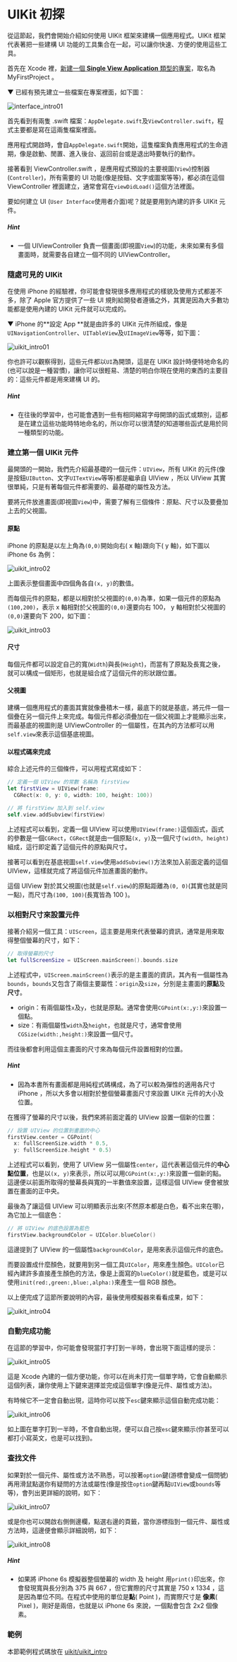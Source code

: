 # UIKit 初探

從這節起，我們會開始介紹如何使用 UIKit 框架來建構一個應用程式。UIKit 框架代表著把一些建構 UI 功能的工具集合在一起，可以讓你快速、方便的使用這些工具。

首先在 Xcode 裡，[新建一個 **Single View Application** 類型的專案](../more/open_project.md#create_a_new_project)，取名為 MyFirstProject 。

▼ 已經有預先建立一些檔案在專案裡面，如下圖：

![interface_intro01](../images/interface_intro/interface_intro01.png)

首先看到有兩隻 .swift 檔案：`AppDelegate.swift`及`ViewController.swift`，程式主要都是寫在這兩隻檔案裡面。

應用程式開啟時，會自`AppDelegate.swift`開始，這隻檔案負責應用程式的生命週期，像是啟動、閒置、進入後台、返回前台或是退出時要執行的動作。

接著看到 ViewController.swift ，是應用程式預設的主要視圖(`View`)控制器(`Controller`)，所有需要的 UI 功能(像是按鈕、文字或圖案等等)，都必須在這個 ViewController 裡面建立，通常會寫在`viewDidLoad()`這個方法裡面。

要如何建立 UI (`User Interface`使用者介面)呢？就是要用到內建的許多 UIKit 元件。

##### Hint

- 一個 UIViewController 負責一個畫面(即視圖`View`)的功能，未來如果有多個畫面時，就需要各自建立一個不同的 UIViewController。


### 隨處可見的 UIKit

在使用 iPhone 的經驗裡，你可能會發現很多應用程式的樣貌及使用方式都差不多，除了 Apple 官方提供了一些 UI 規則給開發者遵循之外，其實是因為大多數功能都是使用內建的 UIKit 元件就可以完成的。

▼ iPhone 的**設定 App **就是由許多的 UIKit 元件所組成，像是`UINavigationController`、`UITableView`及`UIImageView`等等，如下圖：

![uikit_intro01](../images/uikit_intro/uikit_intro01.png)

你也許可以觀察得到，這些元件都以`UI`為開頭，這是在 UIKit 設計時便特地命名的(也可以說是一種習慣)，讓你可以很輕易、清楚的明白你現在使用的東西的主要目的：這些元件都是用來建構 UI 的。

##### Hint

- 在往後的學習中，也可能會遇到一些有相同縮寫字母開頭的函式或類別，這都是在建立這些功能時特地命名的，所以你可以很清楚的知道哪些函式是用於同一種類型的功能。


### 建立第一個 UIKit 元件

最開頭的一開始，我們先介紹最基礎的一個元件：`UIView`，所有 UIKit 的元件(像是按鈕`UIButton`、文字`UITextView`等等)都是繼承自 UIView ，所以 UIView 其實很單純，只是有著每個元件都需要的、最基礎的屬性及方法。

要將元件放進畫面(即視圖`View`)中，需要了解有三個條件：原點、尺寸以及要疊加上去的父視圖。

#### 原點

iPhone 的原點是以左上角為`(0,0)`開始向右( x 軸)跟向下( y 軸)，如下圖以 iPhone 6s 為例：

![uikit_intro02](../images/uikit_intro/uikit_intro02.png)

上圖表示整個畫面中四個角各自`(x, y)`的數值。

而每個元件的原點，都是以相對於父視圖的`(0,0)`為準，如果一個元件的原點為`(100,200)`，表示 x 軸相對於父視圖的`(0,0)`還要向右 100， y 軸相對於父視圖的`(0,0)`還要向下 200，如下圖：

![uikit_intro03](../images/uikit_intro/uikit_intro03.png)

#### 尺寸

每個元件都可以設定自己的寬(`Width`)與長(`Height`)，而當有了原點及長寬之後，就可以構成一個矩形，也就是組合成了這個元件的形狀跟位置。

#### 父視圖

建構一個應用程式的畫面其實就像疊積木一樣，最底下的就是基底，將元件一個一個疊在另一個元件上來完成。每個元件都必須疊加在一個父視圖上才能顯示出來，而最基底的視圖則是 UIViewController 的一個屬性，在其內的方法都可以用`self.view`來表示這個基底視圖。

#### 以程式碼來完成

綜合上述元件的三個條件，可以用程式寫成如下：

```swift
// 定義一個 UIView 的常數 名稱為 firstView
let firstView = UIView(frame:
  CGRect(x: 0, y: 0, width: 100, height: 100))

// 將 firstView 加入到 self.view
self.view.addSubview(firstView)

```

上述程式可以看到，定義一個 UIView 可以使用`UIView(frame:)`這個函式，函式的參數是一個`CGRect`，`CGRect`就是由一個原點`(x, y)`及一個尺寸`(width, height)`組成，這行即定義了這個元件的原點與尺寸。

接著可以看到在基底視圖`self.view`使用`addSubview()`方法來加入前面定義的這個 UIView，這樣就完成了將這個元件加進畫面的動作。

這個 UIView 對於其父視圖(也就是`self.view`)的原點距離為`(0, 0)`(其實也就是同一點)，而尺寸為`(100, 100)`(長寬皆為 100 )。


### 以相對尺寸來設置元件

接著介紹另一個工具：`UIScreen`，這主要是用來代表螢幕的資訊，通常是用來取得整個螢幕的尺寸，如下：

```swift
// 取得螢幕的尺寸
let fullScreenSize = UIScreen.mainScreen().bounds.size

```

上述程式中，`UIScreen.mainScreen()`表示的是主畫面的資訊，其內有一個屬性為`bounds`，`bounds`又包含了兩個主要屬性：`origin`及`size`，分別是主畫面的**原點**及**尺寸**。

- origin：有兩個屬性`x`及`y`，也就是原點。通常會使用`CGPoint(x:,y:)`來設置一個點。
- size：有兩個屬性`width`及`height`，也就是尺寸，通常會使用`CGSize(width:,height:)`來設置一個尺寸。

而往後都會利用這個主畫面的尺寸來為每個元件設置相對的位置。

##### Hint

- 因為本書所有畫面都是用純程式碼構成，為了可以較為彈性的適用各尺寸 iPhone ，所以大多會以相對於整個螢幕畫面尺寸來設置 UIKit 元件的大小及位置。

在獲得了螢幕的尺寸以後，我們來將前面定義的 UIView 設置一個新的位置：

```swift
// 設置 UIView 的位置到畫面的中心
firstView.center = CGPoint(
  x: fullScreenSize.width * 0.5,
  y: fullScreenSize.height * 0.5)

```

上述程式可以看到，使用了 UIView 另一個屬性`center`，這代表著這個元件的**中心點位置**，也是以`(x, y)`來表示，所以可以用`CGPoint(x:,y:)`來設置一個新的點。這邊便以前面所取得的螢幕長與寬的一半數值來設置，這樣這個 UIView 便會被放置在畫面的正中央。

最後為了讓這個 UIView 可以明顯表示出來(不然原本都是白色，看不出來在哪)，為它加上一個底色：

```swift
// 將 UIView 的底色設置為藍色
firstView.backgroundColor = UIColor.blueColor()

```

這邊提到了 UIView 的一個屬性`backgroundColor`，是用來表示這個元件的底色。

而要設置成什麼顏色，就要用到另一個工具`UIColor`，用來產生顏色。`UIColor`已經內建許多直接產生顏色的方法，像是上面寫的`blueColor()`就是藍色，或是可以使用`init(red:,green:,blue:,alpha:)`來產生一個 RGB 顏色。

以上便完成了這節所要說明的內容，最後使用模擬器來看看成果，如下：

![uikit_intro04](../images/uikit_intro/uikit_intro04.png)


### 自動完成功能

在這節的學習中，你可能會發現當打字打到一半時，會出現下面這樣的提示：

![uikit_intro05](../images/uikit_intro/uikit_intro05.png)

這是 Xcode 內建的一個方便功能，你可以在尚未打完一個單字時，它會自動顯示這個列表，讓你使用上下鍵來選擇並完成這個單字(像是元件、屬性或方法)。

有時候它不一定會自動出現，這時你可以按下`esc`鍵來顯示這個自動完成功能：

![uikit_intro06](../images/uikit_intro/uikit_intro06.png)

如上圖在單字打到一半時，不會自動出現，便可以自己按`esc`鍵來顯示(你甚至可以都打小寫英文，也是可以找到)。


### 查找文件

如果對於一個元件、屬性或方法不熟悉，可以按著`option`鍵(游標會變成一個問號)再用滑鼠點選你有疑問的方法或屬性(像是按住`option`鍵再點`UIView`或`bounds`等等)，會列出更詳細的說明，如下：

![uikit_intro07](../images/uikit_intro/uikit_intro07.png)

或是你也可以開啟右側側邊欄，點選右邊的頁籤，當你游標指到一個元件、屬性或方法時，這邊便會顯示詳細說明，如下：

![uikit_intro08](../images/uikit_intro/uikit_intro08.png)


##### Hint

- 如果將 iPhone 6s 模擬器整個螢幕的 width 及 height 用`print()`印出來，你會發現寬與長分別為 375 與 667 ，但它實際的尺寸其實是 750 x 1334 ，這是因為單位不同。在程式中使用的單位是**點**( Point )，而實際尺寸是 **像素**( Pixel )，剛好是兩倍，也就是以 iPhone 6s 來說，一個點會包含 2x2 個像素。


### 範例

本節範例程式碼放在 [uikit/uikit_intro](https://github.com/itisjoe/swiftgo_files/tree/master/uikit/uikit_intro)

